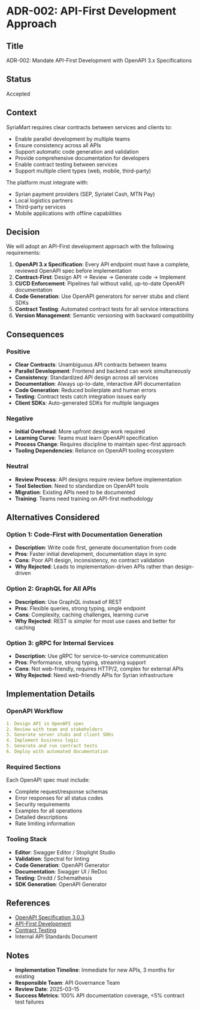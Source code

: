 # ADR-002: API-First Development Approach

## Title

ADR-002: Mandate API-First Development with OpenAPI 3.x Specifications

## Status

Accepted

## Context

SyriaMart requires clear contracts between services and clients to:

- Enable parallel development by multiple teams
- Ensure consistency across all APIs
- Support automatic code generation and validation
- Provide comprehensive documentation for developers
- Enable contract testing between services
- Support multiple client types (web, mobile, third-party)

The platform must integrate with:
- Syrian payment providers (SEP, Syriatel Cash, MTN Pay)
- Local logistics partners
- Third-party services
- Mobile applications with offline capabilities

## Decision

We will adopt an API-First development approach with the following requirements:

1. **OpenAPI 3.x Specification**: Every API endpoint must have a complete, reviewed OpenAPI spec before implementation
2. **Contract-First**: Design API → Review → Generate code → Implement
3. **CI/CD Enforcement**: Pipelines fail without valid, up-to-date OpenAPI documentation
4. **Code Generation**: Use OpenAPI generators for server stubs and client SDKs
5. **Contract Testing**: Automated contract tests for all service interactions
6. **Version Management**: Semantic versioning with backward compatibility

## Consequences

### Positive

- **Clear Contracts**: Unambiguous API contracts between teams
- **Parallel Development**: Frontend and backend can work simultaneously
- **Consistency**: Standardized API design across all services
- **Documentation**: Always up-to-date, interactive API documentation
- **Code Generation**: Reduced boilerplate and human errors
- **Testing**: Contract tests catch integration issues early
- **Client SDKs**: Auto-generated SDKs for multiple languages

### Negative

- **Initial Overhead**: More upfront design work required
- **Learning Curve**: Teams must learn OpenAPI specification
- **Process Change**: Requires discipline to maintain spec-first approach
- **Tooling Dependencies**: Reliance on OpenAPI tooling ecosystem

### Neutral

- **Review Process**: API designs require review before implementation
- **Tool Selection**: Need to standardize on OpenAPI tools
- **Migration**: Existing APIs need to be documented
- **Training**: Teams need training on API-first methodology

## Alternatives Considered

### Option 1: Code-First with Documentation Generation
- **Description**: Write code first, generate documentation from code
- **Pros**: Faster initial development, documentation stays in sync
- **Cons**: Poor API design, inconsistency, no contract validation
- **Why Rejected**: Leads to implementation-driven APIs rather than design-driven

### Option 2: GraphQL for All APIs
- **Description**: Use GraphQL instead of REST
- **Pros**: Flexible queries, strong typing, single endpoint
- **Cons**: Complexity, caching challenges, learning curve
- **Why Rejected**: REST is simpler for most use cases and better for caching

### Option 3: gRPC for Internal Services
- **Description**: Use gRPC for service-to-service communication
- **Pros**: Performance, strong typing, streaming support
- **Cons**: Not web-friendly, requires HTTP/2, complex for external APIs
- **Why Rejected**: Need web-friendly APIs for Syrian infrastructure

## Implementation Details

### OpenAPI Workflow
```yaml
1. Design API in OpenAPI spec
2. Review with team and stakeholders
3. Generate server stubs and client SDKs
4. Implement business logic
5. Generate and run contract tests
6. Deploy with automated documentation
```

### Required Sections
Each OpenAPI spec must include:
- Complete request/response schemas
- Error responses for all status codes
- Security requirements
- Examples for all operations
- Detailed descriptions
- Rate limiting information

### Tooling Stack
- **Editor**: Swagger Editor / Stoplight Studio
- **Validation**: Spectral for linting
- **Code Generation**: OpenAPI Generator
- **Documentation**: Swagger UI / ReDoc
- **Testing**: Dredd / Schemathesis
- **SDK Generation**: OpenAPI Generator

## References

- [OpenAPI Specification 3.0.3](https://spec.openapis.org/oas/v3.0.3)
- [API-First Development](https://swagger.io/resources/articles/adopting-an-api-first-approach/)
- [Contract Testing](https://martinfowler.com/bliki/ContractTest.html)
- Internal API Standards Document

## Notes

- **Implementation Timeline**: Immediate for new APIs, 3 months for existing
- **Responsible Team**: API Governance Team
- **Review Date**: 2025-03-15
- **Success Metrics**: 100% API documentation coverage, <5% contract test failures